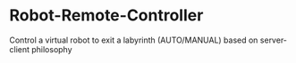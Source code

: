 # Robot-Remote-Controller
Control a virtual robot to exit a labyrinth (AUTO/MANUAL) based on server-client philosophy
